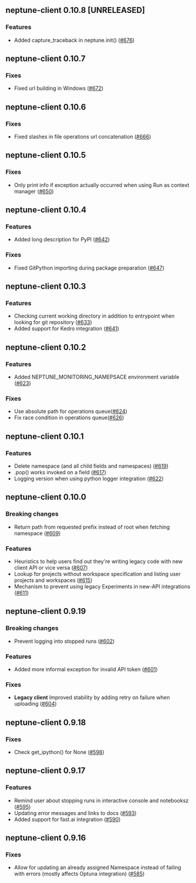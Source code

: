 ## neptune-client 0.10.8 [UNRELEASED]

### Features
- Added capture_traceback in neptune.init() ([#676](https://github.com/neptune-ai/neptune-client/pull/676))

## neptune-client 0.10.7

### Fixes
- Fixed url building in Windows ([#672](https://github.com/neptune-ai/neptune-client/pull/672))

## neptune-client 0.10.6

### Fixes
- Fixed slashes in file operations url concatenation ([#666](https://github.com/neptune-ai/neptune-client/pull/666))

## neptune-client 0.10.5

### Fixes
- Only print info if exception actually occurred when using Run as context manager ([#650](https://github.com/neptune-ai/neptune-client/pull/650))

## neptune-client 0.10.4

### Features
- Added long description for PyPI ([#642](https://github.com/neptune-ai/neptune-client/pull/642))

### Fixes
- Fixed GitPython importing during package preparation ([#647](https://github.com/neptune-ai/neptune-client/pull/647))

## neptune-client 0.10.3

### Features
- Checking current working directory in addition to entrypoint when looking for git repository ([#633](https://github.com/neptune-ai/neptune-client/pull/633))
- Added support for Kedro integration ([#641](https://github.com/neptune-ai/neptune-client/pull/641))

## neptune-client 0.10.2

### Features
- Added NEPTUNE_MONITORING_NAMEPSACE environment variable ([#623](https://github.com/neptune-ai/neptune-client/pull/623))

### Fixes
- Use absolute path for operations queue([#624](https://github.com/neptune-ai/neptune-client/pull/624))
- Fix race condition in operations queue([#626](https://github.com/neptune-ai/neptune-client/pull/626))

## neptune-client 0.10.1

### Features
- Delete namespace (and all child fields and namespaces) ([#619](https://github.com/neptune-ai/neptune-client/pull/619))
- .pop() works invoked on a field ([#617](https://github.com/neptune-ai/neptune-client/pull/617))
- Logging version when using python logger integration ([#622](https://github.com/neptune-ai/neptune-client/pull/622))

## neptune-client 0.10.0

### Breaking changes
- Return path from requested prefix instead of root when fetching namespace ([#609](https://github.com/neptune-ai/neptune-client/pull/609))

### Features
- Heuristics to help users find out they're writing legacy code with new client API or vice versa ([#607](https://github.com/neptune-ai/neptune-client/pull/607))
- Lookup for projects without workspace specification and listing user projects and workspaces ([#615](https://github.com/neptune-ai/neptune-client/pull/615))
- Mechanism to prevent using legacy Experiments in new-API integrations ([#611](https://github.com/neptune-ai/neptune-client/pull/611))

## neptune-client 0.9.19

### Breaking changes
- Prevent logging into stopped runs ([#602](https://github.com/neptune-ai/neptune-client/pull/602))

### Features
- Added more informal exception for invalid API token ([#601](https://github.com/neptune-ai/neptune-client/pull/601))

### Fixes
- **Legacy client** Improved stability by adding retry on failure when uploading ([#604](https://github.com/neptune-ai/neptune-client/pull/604))

## neptune-client 0.9.18

### Fixes
- Check get_ipython() for None ([#598](https://github.com/neptune-ai/neptune-client/pull/598))

## neptune-client 0.9.17

### Features
- Remind user about stopping runs in interactive console and notebooksz ([#595](https://github.com/neptune-ai/neptune-client/pull/595))
- Updating error messages and links to docs ([#593](https://github.com/neptune-ai/neptune-client/pull/593))
- Added support for fast.ai integration ([#590](https://github.com/neptune-ai/neptune-client/pull/590))

## neptune-client 0.9.16

### Fixes
- Allow for updating an already assigned Namespace instead of failing with errors (mostly affects Optuna integration) ([#585](https://github.com/neptune-ai/neptune-client/pull/585))
